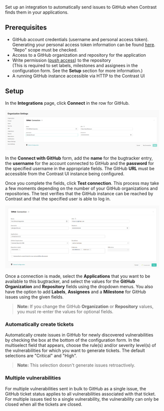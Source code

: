 <!--
title: "GitHub Integration"
description: "Integrate GitHub with Contrast"
tags: "Admin organization settings integrations bugtracker github"
-->


Set up an integration to automatically send issues to GitHub when Contrast finds them in your applications.

## Prerequisites

* GitHub account credentials (username and personal access token). Generating your personal access token information can be found [here](https://help.github.com/en/github/authenticating-to-github/creating-a-personal-access-token-for-the-command-line#creating-a-token). "Repo" scope must be checked. 
* Access to a GitHub organization and repository for the application
* Write permission ([push access](https://help.github.com/articles/repository-permission-levels-for-an-organization/)) to the repository <br> (This is required to set labels, milestones and assignees in the configuration form. See the **Setup** section for more information.)
* A running GitHub instance accessible via HTTP to the Contrast UI

## Setup

In the **Integrations** page, click **Connect** in the row for GitHub. 

<a href="assets/images/GitHub-test.png" rel="lightbox" title="Test your GitHub integration"><img class="thumbnail" src="assets/images/GitHub-test.png"/></a>

In the **Connect with GitHub** form, add the **name** for the bugtracker entry, the **username** for the account connected to GitHub and the **password** for the specified username in the appropriate fields. The GitHub **URL** must be accessible from the Contrast UI instance being configured. 

Once you complete the fields, click **Test connection**. This process may take a few moments depending on the number of your GitHub organizations and repositories. The test verifies that the GitHub instance can be reached by Contrast and that the specified user is able to log in.

<a href="assets/images/GitHub-integration-set-up.png" rel="lightbox" title="Customize your Github integration"><img class="thumbnail" src="assets/images/GitHub-integration-set-up.png"/></a>

Once a connection is made, select the **Applications** that you want to be available to this bugtracker, and select the values for the **GitHub Organization** and **Repository** fields using the dropdown menus. You also have the option to add **Labels**, **Assignees** and a **Milestone** for GitHub issues using the given fields.

> **Note:** If you change the GitHub **Organization** or **Repository** values, you must re-enter the values for optional fields. 

### Automatically create tickets 

Automatically create issues in GitHub for newly discovered vulnerabilities by checking the box at the bottom of the configuration form. In the multiselect field that appears, choose the rule(s) and/or severity level(s) of the vulnerabilities for which you want to generate tickets. The default selections are "Critical" and "High".

> **Note:** This selection doesn't generate issues retroactively.


### Multiple vulnerabilities

For multiple vulnerabilities sent in bulk to GitHub as a single issue, the GitHub ticket status applies to all vulnerabilities associated with that ticket. For multiple issues tied to a single vulnerability, the vulnerability can only be closed when all the tickets are closed.

